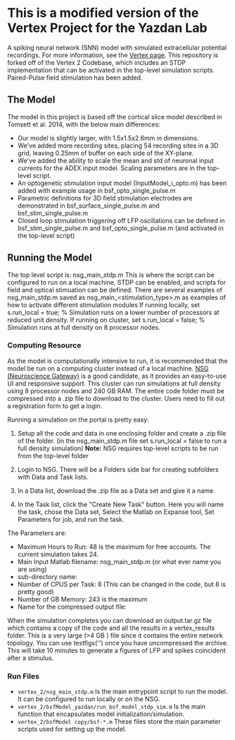 # This is a modified version of the Vertex Project for the Yazdan Lab
A spiking neural network (SNN) model with simulated extracellular potential recordings. 
For more information, see the [Vertex page](http://vertexsimulator.org/).
This repository is forked off of the Vertex 2 Codebase, which includes an STDP implementation 
that can be activated in the top-level simulation scripts.
Paired-Pulse field stimulation has been added.

## The Model
The model in this project is based off the cortical slice model described in Tomsett et al. 2014, with the below main differences: 

- Our model is slightly larger, with 1.5x1.5x2.6mm in dimensions. 
- We've added more recording sites, placing 54 recording sites in a 3D grid, leaving 0.25mm of buffer on each side of the XY-plane. 
- We've added the ability to scale the mean and std of neuronal input currents for the ADEX input model.  Scaling parameters are in the top-level script.
- An optogenetic stimulation input model (InputModel_i_opto.m) has been added with example usage in bsf_opto_single_pulse.m
- Parametric definitions for 3D field stimulation electrodes are demonstrated in bsf_surface_single_pulse.m and bsf_stim_single_pulse.m
- Closed loop stimulation triggering off LFP oscillations can be defined in bsf_stim_single_pulse.m and bsf_opto_single_pulse.m (and activated in the top-level script)

## Running the Model

The top level script is: nsg_main_stdp.m
This is where the script can be configured to run on a local machine, STDP can be enabled, and scripts for field and optical stimuation can be defined.
There are several examples of nsg_main_stdp.m saved as nsg_main_<stimulation_type>.m as examples of how to activate different stimulation modules
If running locally, set s.run_local = true; % Simulation runs on a lower number of processors at reduced unit density.
If running on cluster, set s.run_local = false;  % Simulation runs at full density on 8 processor nodes.

### Computing Resource
As the model is computationally intensive to run, it is recommended that the model be run on a computing cluster instead of a local machine. 
[NSG (Neuroscience Gateway)](https://www.nsgportal.org/) is a good candidate, as it provides an easy-to-use UI and responsive support.
This cluster can run simulations at full density using 8 processor nodes and 240 GB RAM.  The entire code folder must be compressed into a .zip file
to download to the cluster. Users need to fill out a registration form to get a login.

Running a simulation on the portal is pretty easy:

1. Setup all the code and data in one enclosing folder and create a .zip file of the folder. 
   (in the nsg_main_stdp.m file set s.run_local = false to run a full density simulation)
   **Note:** NSG requires top-level scripts to be run from the top-level folder

2. Login to NSG. There will be a Folders side bar for creating subfolders with Data and Task lists.

3. In a Data list, download the .zip file as a Data set and give it a name.

4. In the Task list, click the "Create New Task" button. 
   Here you will name the task, chose the Data set, Select the Matlab on Expanse tool,
   Set Parameters for job, and run the task.

The Parameters are:
- Maximum Hours to Run: 48 is the maximum for free accounts.  The current simulation takes 24.
- Main Input Matlab filename: nsg_main_stdp.m (or what ever name you are using)
- sub-directory name: <blank>
- Number of CPUS per Task: 8 (This can be changed in the code, but 8 is pretty good)
- Number of GB Memory: 243 is the maximum
- Name for the compressed output file: <blank>

When the simulation completes you can download an output.tar.gz file which contains
a copy of the code and all the results in a vertex_results folder.  This is a very 
large (>4 GB ) file since it contains the entire network topology.  You can use 
testfigs('<full pathname to vertex_results folder>') once you have uncompressed the 
archive.  This will take 10 minutes to generate a figures of LFP and spikes coincident
after a stimulus.
 
### Run Files
- `vertex_2/nsg_main_stdp.m` Is the main entrypoint script to run the model. It can be configured to run locally or on the NSG.
- `vertex_2/bsfModel_yazdan/run_bsf_model_stdp_sim.m` Is the main function that encapsulates model initialization/simulation.
- `vertex_2/bsfModel copy/bsf-*.m` These files store the main parameter scripts used for setting up the model.
